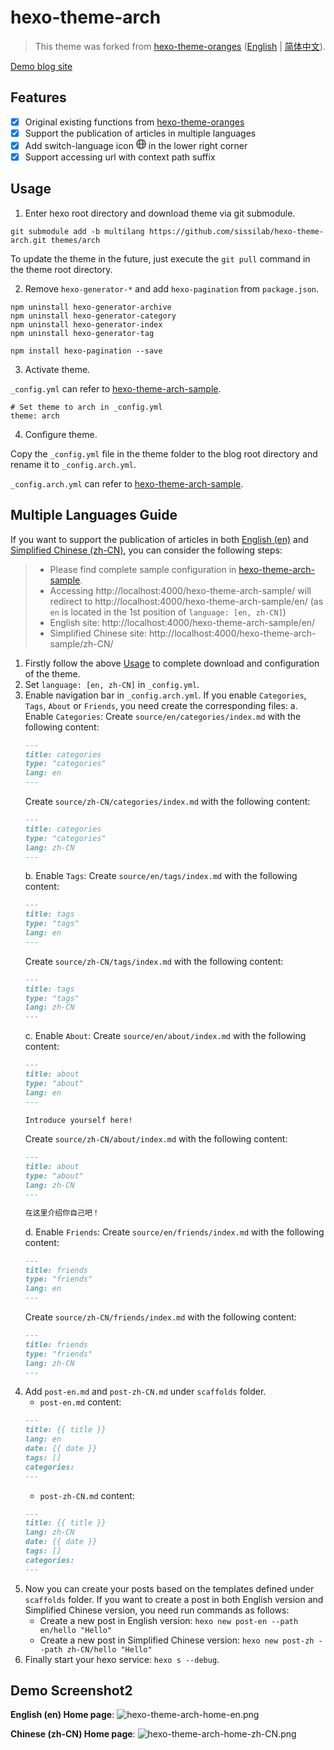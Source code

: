 # hexo-theme-arch

> This theme was forked from [hexo-theme-oranges](https://github.com/zchengsite/hexo-theme-oranges) ([English](https://github.com/zchengsite/hexo-theme-oranges/blob/master/README.md) | [简体中文](https://github.com/zchengsite/hexo-theme-oranges/blob/master/README-zh.md)).

[Demo blog site](https://sissilab.top/hexo-theme-arch-sample/)

## Features

- [x] Original existing functions from [hexo-theme-oranges](README-oranges.md?tab=readme-ov-file#configuration)
- [x] Support the publication of articles in multiple languages
- [x] Add switch-language icon <svg t="1670338371149" class="icon" viewBox="0 0 1024 1024" version="1.1" xmlns="http://www.w3.org/2000/svg" p-id="1377" width="16" height="16"><path d="M890.688 576h-124.672c-6.2912 100.928-27.264 192.7296-58.5216 266.5792 95.36-56.512 164.16-153.1072 183.1936-266.5792z m0-128c-19.0336-113.472-87.8336-210.0672-183.1936-266.5792 31.2512 73.856 52.2304 165.6576 58.528 266.5792h124.672zM133.312 448h124.672c6.2912-100.928 27.264-192.7296 58.5216-266.5792C221.1456 237.9328 152.3456 334.528 133.312 448z m0 128c19.0336 113.472 87.8336 210.0672 183.1936 266.5792-31.2512-73.856-52.2304-165.6576-58.528-266.5792H133.312z m504.416 0h-251.456c6.6944 93.6 27.8848 178.176 59.2 240.7936 16.0448 32.1088 33.4656 55.6416 49.5488 69.248 5.5488 4.6912 10.2336 7.6032 13.8688 9.088 1.7024 0.704 2.528 0.8704 3.1104 0.8704 0.576 0 1.408-0.1664 3.1104-0.864 3.6352-1.4912 8.32-4.4032 13.8688-9.0944 16.0832-13.6064 33.504-37.1392 49.5552-69.248 31.3088-62.6176 52.4992-147.1936 59.2-240.7936z m0-128c-6.6944-93.6-27.8848-178.176-59.2-240.7936-16.0448-32.1088-33.4656-55.6416-49.5488-69.248-5.5488-4.6912-10.2336-7.6032-13.8688-9.088-1.7024-0.704-2.528-0.8704-3.1104-0.8704-0.576 0-1.408 0.1664-3.1104 0.864-3.6352 1.4912-8.32 4.4032-13.8688 9.0944-16.0832 13.6064-33.504 37.1392-49.5552 69.248-31.3088 62.6176-52.4992 147.1936-59.2 240.7936h251.4624zM512 1024c-282.7712 0-512-229.2288-512-512S229.2288 0 512 0s512 229.2288 512 512-229.2288 512-512 512z" p-id="1378" fill="#666666"></path></svg> in the lower right corner 
- [x] Support accessing url with context path suffix

## Usage

1. Enter hexo root directory and download theme via git submodule.

```shell
git submodule add -b multilang https://github.com/sissilab/hexo-theme-arch.git themes/arch
```

To update the theme in the future, just execute the `git pull` command in the theme root directory.

2. Remove `hexo-generator-*` and add `hexo-pagination` from `package.json`.

```shell
npm uninstall hexo-generator-archive
npm uninstall hexo-generator-category
npm uninstall hexo-generator-index
npm uninstall hexo-generator-tag

npm install hexo-pagination --save
```

3. Activate theme.

`_config.yml` can refer to [hexo-theme-arch-sample](https://github.com/sissilab/hexo-theme-arch-sample/blob/master/_config.yml).

```shell
# Set theme to arch in _config.yml
theme: arch
```

4. Configure theme.

Copy the `_config.yml` file in the theme folder to the blog root directory and rename it to `_config.arch.yml`.

`_config.arch.yml` can refer to [hexo-theme-arch-sample](https://github.com/sissilab/hexo-theme-arch-sample/blob/master/_config.arch.yml).

## Multiple Languages Guide

If you want to support the publication of articles in both <u>English (en)</u> and <u>Simplified Chinese (zh-CN)</u>, you can consider the following steps:

> - Please find complete sample configuration in [hexo-theme-arch-sample](https://github.com/sissilab/hexo-theme-arch-sample).
> - Accessing http://localhost:4000/hexo-theme-arch-sample/ will redirect to http://localhost:4000/hexo-theme-arch-sample/en/ (as `en` is located in the 1st position of `language: [en, zh-CN]`)
> - English site: http://localhost:4000/hexo-theme-arch-sample/en/
> - Simplified Chinese site: http://localhost:4000/hexo-theme-arch-sample/zh-CN/

1. Firstly follow the above [Usage](#Usage) to complete download and configuration of the theme.
2. Set `language: [en, zh-CN]` in `_config.yml`.
3. Enable navigation bar in `_config.arch.yml`. If you enable `Categories`, `Tags`, `About` or `Friends`, you need create the corresponding files:
    a. Enable `Categories`: 
    Create `source/en/categories/index.md` with the following content:
    ```markdown
    ---
    title: categories
    type: "categories"
    lang: en
    ---
    ```
    Create `source/zh-CN/categories/index.md` with the following content:
    ```markdown
    ---
    title: categories
    type: "categories"
    lang: zh-CN
    ---
    ```
    b. Enable `Tags`: 
    Create `source/en/tags/index.md` with the following content:
    ```markdown
    ---
    title: tags
    type: "tags"
    lang: en
    ---
    ```
    Create `source/zh-CN/tags/index.md` with the following content:
    ```markdown
    ---
    title: tags
    type: "tags"
    lang: zh-CN
    ---
    ```
    c. Enable `About`: 
    Create `source/en/about/index.md` with the following content:
    ```markdown
    ---
    title: about
    type: "about"
    lang: en
    ---
 
    Introduce yourself here!
    ```
    Create `source/zh-CN/about/index.md` with the following content:
    ```markdown
    ---
    title: about
    type: "about"
    lang: zh-CN
    ---
 
    在这里介绍你自己吧！
    ```
    d. Enable `Friends`: 
    Create `source/en/friends/index.md` with the following content:
    ```markdown
    ---
    title: friends
    type: "friends"
    lang: en
    ---
    ```
    Create `source/zh-CN/friends/index.md` with the following content:
    ```markdown
    ---
    title: friends
    type: "friends"
    lang: zh-CN
    ---
    ```
4. Add `post-en.md` and `post-zh-CN.md` under `scaffolds` folder.
    - `post-en.md` content:
    ```markdown
    ---
    title: {{ title }}
    lang: en
    date: {{ date }}
    tags: []
    categories: 
    ---

    ```
    - `post-zh-CN.md` content:
    ```markdown
    ---
    title: {{ title }}
    lang: zh-CN
    date: {{ date }}
    tags: []
    categories: 
    ---

    ```
5. Now you can create your posts based on the templates defined under `scaffolds` folder. If you want to create a post in both English version and Simplified Chinese version, you need run commands as follows:
    - Create a new post in English version: `hexo new post-en --path en/hello "Hello"`
    - Create a new post in Simplified Chinese version: `hexo new post-zh --path zh-CN/hello "Hello"`
6. Finally start your hexo service: `hexo s --debug`.

## Demo Screenshot2

**English (en) Home page**:
![hexo-theme-arch-home-en.png](https://s2.loli.net/2024/02/17/64K2nQeVkHhcaEq.png)

**Chinese (zh-CN) Home page**:
![hexo-theme-arch-home-zh-CN.png](https://s2.loli.net/2024/02/17/ETQtzmcjPaZvibf.png)
